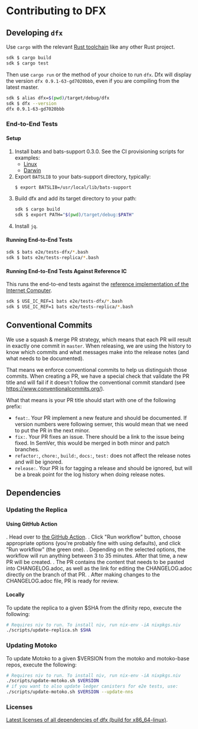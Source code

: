 # Contributing to DFX

## Developing `dfx`

Use `cargo` with the relevant [Rust toolchain](../rust-toolchain.toml) like any other Rust project.

``` bash
sdk $ cargo build
sdk $ cargo test
```

Then use `cargo run` or the method of your choice to run `dfx`. Dfx will display the version `dfx 0.9.1-63-gd7020bbb`,
even if you are compiling from the latest master.

``` bash
sdk $ alias dfx=$(pwd)/target/debug/dfx
sdk $ dfx --version
dfx 0.9.1-63-gd7020bbb
```

### End-to-End Tests

#### Setup

1. Install bats and bats-support 0.3.0. See the CI provisioning scripts for examples:
    - [Linux](../scripts/workflows/provision-linux.sh)
    - [Darwin](../scripts/workflows/provision-darwin.sh)
2. Export `BATSLIB` to your bats-support directory, typically:
    ``` bash
    $ export BATSLIB=/usr/local/lib/bats-support
    ```
3. Build dfx and add its target directory to your path:
    ``` bash
    sdk $ cargo build
    sdk $ export PATH="$(pwd)/target/debug:$PATH"
    ```
4. Install `jq`.

#### Running End-to-End Tests

``` bash
sdk $ bats e2e/tests-dfx/*.bash
sdk $ bats e2e/tests-replica/*.bash
```

#### Running End-to-End Tests Against Reference IC

This runs the end-to-end tests against the
[reference implementation of the Internet Computer](https://github.com/dfinity/ic-hs).

``` bash
sdk $ USE_IC_REF=1 bats e2e/tests-dfx/*.bash
sdk $ USE_IC_REF=1 bats e2e/tests-replica/*.bash
```

## Conventional Commits

We use a squash & merge PR strategy, which means that each PR will result in exactly
one commit in `master`. When releasing, we are using the history to know which commits
and what messages make into the release notes (and what needs to be documented).

That means we enforce conventional commits to help us distinguish those commits. When
creating a PR, we have a special check that validate the PR title and will fail if it
doesn't follow the conventional commit standard (see
https://www.conventionalcommits.org/).

What that means is your PR title should start with one of the following prefix:

- `feat:`. Your PR implement a new feature and should be documented. If version numbers
  were following semver, this would mean that we need to put the PR in the next minor.
- `fix:`. Your PR fixes an issue. There should be a link to the issue being fixed.
  In SemVer, this would be merged in both minor and patch branches.
- `refactor:`, `chore:`, `build:`, `docs:`, `test:` does not affect the release notes
  and will be ignored.
- `release:`. Your PR is for tagging a release and should be ignored, but will be
  a break point for the log history when doing release notes.

## Dependencies

### Updating the Replica

#### Using GitHub Action
. Head over to [the GitHub Action](https://github.com/dfinity/sdk/actions/workflows/update-replica-version.yml).
. Click "Run workflow" button, choose appropriate options (you're probably fine with using defaults), and click "Run workflow" (the green one). 
. Depending on the selected options, the workflow will run anything between 3 to 35 minutes. After that time, a new PR will be created.
. The PR contains the content that needs to be pasted into CHANGELOG.adoc, as well as the link for editing the CHANGELOG.adoc directly on the branch of that PR.
. After making changes to the CHANGELOG.adoc file, PR is ready for review.

#### Locally
To update the replica to a given $SHA from the dfinity repo, execute the following:
``` bash
# Requires niv to run. To install niv, run nix-env -iA nixpkgs.niv
./scripts/update-replica.sh $SHA
```

### Updating Motoko

To update Motoko to a given $VERSION from the motoko and motoko-base repos, execute the following:
``` bash
# Requires niv to run. To install niv, run nix-env -iA nixpkgs.niv
./scripts/update-motoko.sh $VERSION
# if you want to also update ledger canisters for e2e tests, use:
./scripts/update-motoko.sh $VERSION --update-nns
```

### Licenses

[Latest licenses of all dependencies of dfx (build for x86_64-linux)](https://hydra.oregon.dfinity.build/latest/dfinity-ci-build/sdk/licenses.dfx.x86_64-linux/licenses.dfinity-sdk-dfx.html).
